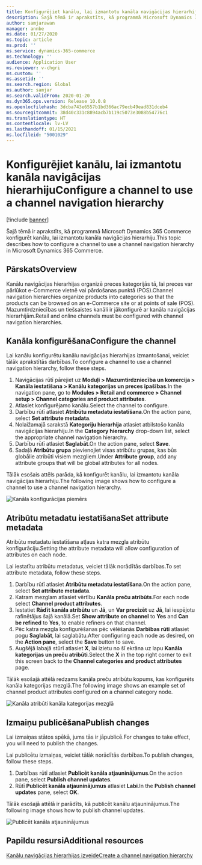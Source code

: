 ```yaml
---
title: Konfigurējiet kanālu, lai izmantotu kanāla navigācijas hierarhiju
description: Šajā tēmā ir aprakstīts, kā programmā Microsoft Dynamics 365 Commerce konfigurēt kanālu, lai izmantotu kanāla navigācijas hierarhiju.
author: samjarawan
manager: annbe
ms.date: 01/27/2020
ms.topic: article
ms.prod: ''
ms.service: dynamics-365-commerce
ms.technology: ''
audience: Application User
ms.reviewer: v-chgri
ms.custom: ''
ms.assetid: ''
ms.search.region: Global
ms.author: samjar
ms.search.validFrom: 2020-01-20
ms.dyn365.ops.version: Release 10.0.8
ms.openlocfilehash: 3dcba743e6557b1bd366ac79ecb49ead831dceb4
ms.sourcegitcommit: 38d40c331c8894acb7b119c5073e3088b54776c1
ms.translationtype: HT
ms.contentlocale: lv-LV
ms.lasthandoff: 01/15/2021
ms.locfileid: "5001029"
---
```

# <a name="configure-a-channel-to-use-a-channel-navigation-hierarchy"></a><span data-ttu-id="c2b67-103">Konfigurējiet kanālu, lai izmantotu kanāla navigācijas hierarhiju</span><span class="sxs-lookup"><span data-stu-id="c2b67-103">Configure a channel to use a channel navigation hierarchy</span></span>


[!include [banner](includes/banner.md)]

<span data-ttu-id="c2b67-104">Šajā tēmā ir aprakstīts, kā programmā Microsoft Dynamics 365 Commerce konfigurēt kanālu, lai izmantotu kanāla navigācijas hierarhiju.</span><span class="sxs-lookup"><span data-stu-id="c2b67-104">This topic describes how to configure a channel to use a channel navigation hierarchy in Microsoft Dynamics 365 Commerce.</span></span>

## <a name="overview"></a><span data-ttu-id="c2b67-105">Pārskats</span><span class="sxs-lookup"><span data-stu-id="c2b67-105">Overview</span></span>

<span data-ttu-id="c2b67-106">Kanālu navigācijas hierarhijas organizē preces kategorijās tā, lai preces var pārlūkot e-Commerce vietnē vai pārdošanas punktā (POS).</span><span class="sxs-lookup"><span data-stu-id="c2b67-106">Channel navigation hierarchies organize products into categories so that the products can be browsed on an e-Commerce site or at points of sale (POS).</span></span> <span data-ttu-id="c2b67-107">Mazumtirdzniecības un tiešsaistes kanāli ir jākonfigurē ar kanāla navigācijas hierarhijām.</span><span class="sxs-lookup"><span data-stu-id="c2b67-107">Retail and online channels must be configured with channel navigation hierarchies.</span></span>

## <a name="configure-the-channel"></a><span data-ttu-id="c2b67-108">Kanāla konfigurēšana</span><span class="sxs-lookup"><span data-stu-id="c2b67-108">Configure the channel</span></span>

<span data-ttu-id="c2b67-109">Lai kanālu konfigurētu kanālu navigācijas hierarhijas izmantošanai, veiciet tālāk aprakstītās darbības.</span><span class="sxs-lookup"><span data-stu-id="c2b67-109">To configure a channel to use a channel navigation hierarchy, follow these steps.</span></span>

1. <span data-ttu-id="c2b67-110">Navigācijas rūtī pārejiet uz **Moduļi \> Mazumtirdzniecība un komercija \> Kanāla iestatīšana \> Kanālu kategorijas un preces īpašības**.</span><span class="sxs-lookup"><span data-stu-id="c2b67-110">In the navigation pane, go to **Modules \> Retail and commerce \> Channel setup \> Channel categories and product attributes**.</span></span>
1. <span data-ttu-id="c2b67-111">Atlasiet konfigurējamo kanālu.</span><span class="sxs-lookup"><span data-stu-id="c2b67-111">Select the channel to configure.</span></span>
1. <span data-ttu-id="c2b67-112">Darbību rūtī atlasiet **Atribūtu metadatu iestatīšana**.</span><span class="sxs-lookup"><span data-stu-id="c2b67-112">On the action pane, select **Set attribute metadata**.</span></span>
1. <span data-ttu-id="c2b67-113">Nolaižamajā sarakstā **Kategoriju hierarhija** atlasiet atbilstošo kanāla navigācijas hierarhiju.</span><span class="sxs-lookup"><span data-stu-id="c2b67-113">In the **Category hierarchy** drop-down list, select the appropriate channel navigation hierarchy.</span></span>
1. <span data-ttu-id="c2b67-114">Darbību rūtī atlasiet **Saglabāt**.</span><span class="sxs-lookup"><span data-stu-id="c2b67-114">On the action pane, select **Save**.</span></span>
1. <span data-ttu-id="c2b67-115">Sadaļā **Atribūtu grupa** pievienojiet visas atribūtu grupas, kas būs globālie atribūti visiem mezgliem.</span><span class="sxs-lookup"><span data-stu-id="c2b67-115">Under **Attribute group**, add any attribute groups that will be global attributes for all nodes.</span></span>

<span data-ttu-id="c2b67-116">Tālāk esošais attēls parāda, kā konfigurēt kanālu, lai izmantotu kanāla navigācijas hierarhiju.</span><span class="sxs-lookup"><span data-stu-id="c2b67-116">The following image shows how to configure a channel to use a channel navigation hierarchy.</span></span>

![Kanāla konfigurācijas piemērs](media/configure-channel-hierarchy-1.png)

## <a name="set-attribute-metadata"></a><span data-ttu-id="c2b67-118">Atribūtu metadatu iestatīšana</span><span class="sxs-lookup"><span data-stu-id="c2b67-118">Set attribute metadata</span></span>

<span data-ttu-id="c2b67-119">Atribūtu metadatu iestatīšana atļaus katra mezgla atribūtu konfigurāciju.</span><span class="sxs-lookup"><span data-stu-id="c2b67-119">Setting the attribute metadata will allow configuration of attributes on each node.</span></span>

<span data-ttu-id="c2b67-120">Lai iestatītu atribūtu metadatus, veiciet tālāk norādītās darbības.</span><span class="sxs-lookup"><span data-stu-id="c2b67-120">To set attribute metadata, follow these steps.</span></span>

1. <span data-ttu-id="c2b67-121">Darbību rūtī atlasiet **Atribūtu metadatu iestatīšana**.</span><span class="sxs-lookup"><span data-stu-id="c2b67-121">On the action pane, select **Set attribute metadata**.</span></span>
1. <span data-ttu-id="c2b67-122">Katram mezglam atlasiet vērtību **Kanāla preču atribūts**.</span><span class="sxs-lookup"><span data-stu-id="c2b67-122">For each node select **Channel product attributes**.</span></span>
1. <span data-ttu-id="c2b67-123">Iestatiet **Rādīt kanāla atribūtu** un **Jā**, un **Var precizēt** uz **Jā**, lai iespējotu rafinētājus šajā kanālā.</span><span class="sxs-lookup"><span data-stu-id="c2b67-123">Set **Show attribute on channel** to **Yes** and **Can be refined** to **Yes**, to enable refiners on that channel.</span></span>
1. <span data-ttu-id="c2b67-124">Pēc katra mezgla konfigurēšanas pēc vēlēšanās **Darbības rūtī** atlasiet pogu **Saglabāt**, lai saglabātu.</span><span class="sxs-lookup"><span data-stu-id="c2b67-124">After configuring each node as desired, on the **Action pane**, select the **Save** button to save.</span></span>
1. <span data-ttu-id="c2b67-125">Augšējā labajā stūrī atlasiet **X**, lai izietu no šī ekrāna uz lapu **Kanāla kategorijas un preču atribūti**.</span><span class="sxs-lookup"><span data-stu-id="c2b67-125">Select the **X** in the top right corner to exit this screen back to the **Channel categories and product attributes** page.</span></span>

<span data-ttu-id="c2b67-126">Tālāk esošajā attēlā redzams kanāla preču atribūtu kopums, kas konfigurēts kanāla kategorijas mezglā.</span><span class="sxs-lookup"><span data-stu-id="c2b67-126">The following image shows an example set of channel product attributes configured on a channel category node.</span></span>

![Kanāla atribūti kanāla kategorijas mezglā](media/configure-channel-hierarchy-2.png)

## <a name="publish-changes"></a><span data-ttu-id="c2b67-128">Izmaiņu publicēšana</span><span class="sxs-lookup"><span data-stu-id="c2b67-128">Publish changes</span></span>

<span data-ttu-id="c2b67-129">Lai izmaiņas stātos spēkā, jums tās ir jāpublicē.</span><span class="sxs-lookup"><span data-stu-id="c2b67-129">For changes to take effect, you will need to publish the changes.</span></span>

<span data-ttu-id="c2b67-130">Lai publicētu izmaiņas, veiciet tālāk norādītās darbības.</span><span class="sxs-lookup"><span data-stu-id="c2b67-130">To publish changes, follow these steps.</span></span>

1. <span data-ttu-id="c2b67-131">Darbības rūtī atlasiet **Publicēt kanāla atjauninājumus**.</span><span class="sxs-lookup"><span data-stu-id="c2b67-131">On the action pane, select **Publish channel updates**.</span></span>
1. <span data-ttu-id="c2b67-132">Rūtī **Publicēt kanāla atjauninājumus** atlasiet **Labi**.</span><span class="sxs-lookup"><span data-stu-id="c2b67-132">In the **Publish channel updates** pane, select **OK**.</span></span>

<span data-ttu-id="c2b67-133">Tālāk esošajā attēlā ir parādīts, kā publicēt kanālu atjauninājumus.</span><span class="sxs-lookup"><span data-stu-id="c2b67-133">The following image shows how to publish channel updates.</span></span>

![Publicēt kanāla atjauninājumus](media/configure-channel-hierarchy-3.png)

## <a name="additional-resources"></a><span data-ttu-id="c2b67-135">Papildu resursi</span><span class="sxs-lookup"><span data-stu-id="c2b67-135">Additional resources</span></span>

[<span data-ttu-id="c2b67-136">Kanālu navigācijas hierarhijas izveide</span><span class="sxs-lookup"><span data-stu-id="c2b67-136">Create a channel navigation hierarchy</span></span>](create-channel-hierarchy.md)


